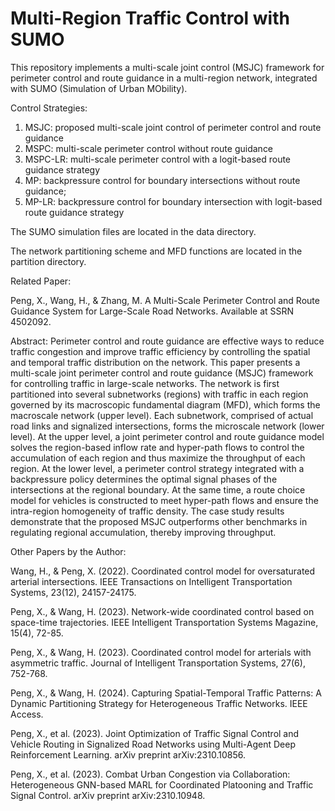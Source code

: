 # Multi-Region Traffic Control with SUMO
This repository implements a multi-scale joint control (MSJC) framework for perimeter control and route guidance in a multi-region network, integrated with SUMO (Simulation of Urban MObility).

Control Strategies:
1. MSJC: proposed multi-scale joint control of perimeter control and route guidance
2. MSPC: multi-scale perimeter control without route guidance
3. MSPC-LR: multi-scale perimeter control with a logit-based route guidance strategy
4. MP: backpressure control for boundary intersections without route guidance;
5. MP-LR: backpressure control for boundary intersection with logit-based route guidance strategy

The SUMO simulation files are located in the data directory.

The network partitioning scheme and MFD functions are located in the partition directory.

Related Paper: 

Peng, X., Wang, H., & Zhang, M. A Multi-Scale Perimeter Control and Route Guidance System for Large-Scale Road Networks. Available at SSRN 4502092.

Abstract: 
Perimeter control and route guidance are effective ways to reduce traffic congestion and improve traffic efficiency by controlling the spatial and temporal traffic distribution on the network. This paper presents a multi-scale joint perimeter control and route guidance (MSJC) framework for controlling traffic in large-scale networks. The network is first partitioned into several subnetworks (regions) with traffic in each region governed by its macroscopic fundamental diagram (MFD), which forms the macroscale network (upper level). Each subnetwork, comprised of actual road links and signalized intersections, forms the microscale network (lower level). At the upper level, a joint perimeter control and route guidance model solves the region-based inflow rate and hyper-path flows to control the accumulation of each region and thus maximize the throughput of each region. At the lower level, a perimeter control strategy integrated with a backpressure policy determines the optimal signal phases of the intersections at the regional boundary. At the same time, a route choice model for vehicles is constructed to meet hyper-path flows and ensure the intra-region homogeneity of traffic density. The case study results demonstrate that the proposed MSJC outperforms other benchmarks in regulating regional accumulation, thereby improving throughput.

Other Papers by the Author:

Wang, H., & Peng, X. (2022). Coordinated control model for oversaturated arterial intersections. IEEE Transactions on Intelligent Transportation Systems, 23(12), 24157-24175.

Peng, X., & Wang, H. (2023). Network-wide coordinated control based on space-time trajectories. IEEE Intelligent Transportation Systems Magazine, 15(4), 72-85.

Peng, X., & Wang, H. (2023). Coordinated control model for arterials with asymmetric traffic. Journal of Intelligent Transportation Systems, 27(6), 752-768.

Peng, X., & Wang, H. (2024). Capturing Spatial-Temporal Traffic Patterns: A Dynamic Partitioning Strategy for Heterogeneous Traffic Networks. IEEE Access.

Peng, X., et al. (2023). Joint Optimization of Traffic Signal Control and Vehicle Routing in Signalized Road Networks using Multi-Agent Deep Reinforcement Learning. arXiv preprint arXiv:2310.10856.

Peng, X., et al. (2023). Combat Urban Congestion via Collaboration: Heterogeneous GNN-based MARL for Coordinated Platooning and Traffic Signal Control. arXiv preprint arXiv:2310.10948.
